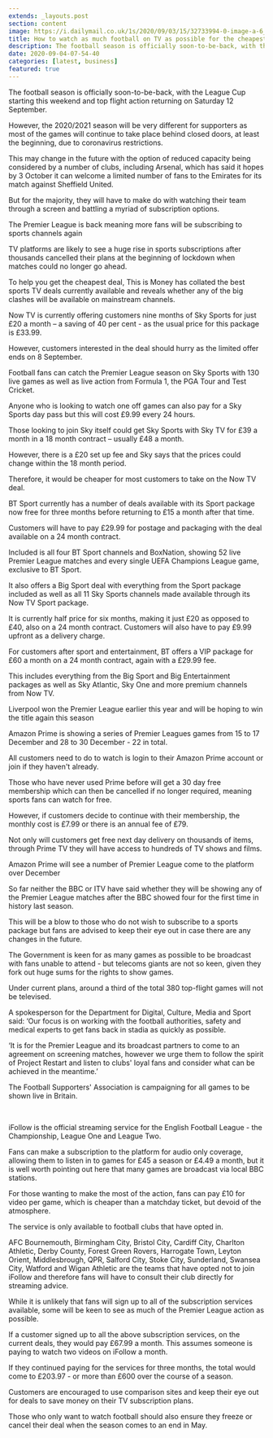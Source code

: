 ```yaml
---
extends: _layouts.post
section: content
image: https://i.dailymail.co.uk/1s/2020/09/03/15/32733994-0-image-a-6_1599144475775.jpg 
title: How to watch as much football on TV as possible for the cheapest price?  
description: The football season is officially soon-to-be-back, with the League Cup starting this weekend and top flight action returning on Saturday 12 September. 
date: 2020-09-04-07-54-40 
categories: [latest, business] 
featured: true 
--- 
```

The football season is officially soon-to-be-back, with the League Cup starting this weekend and top flight action returning on Saturday 12 September.

However, the 2020/2021 season will be very different for supporters as most of the games will continue to take place behind closed doors, at least the beginning, due to coronavirus restrictions.

This may change in the future with the option of reduced capacity being considered by a number of clubs, including Arsenal, which has said it hopes by 3 October it can welcome a limited number of fans to the Emirates for its match against Sheffield United.

But for the majority, they will have to make do with watching their team through a screen and battling a myriad of subscription options. 

The Premier League is back meaning more fans will be subscribing to sports channels again

TV platforms are likely to see a huge rise in sports subscriptions after thousands cancelled their plans at the beginning of lockdown when matches could no longer go ahead. 

To help you get the cheapest deal, This is Money has collated the best sports TV deals currently available and reveals whether any of the big clashes will be available on mainstream channels.

Now TV is currently offering customers nine months of Sky Sports for just £20 a month – a saving of 40 per cent - as the usual price for this package is £33.99.

However, customers interested in the deal should hurry as the limited offer ends on 8 September.

Football fans can catch the Premier League season on Sky Sports with 130 live games as well as live action from Formula 1, the PGA Tour and Test Cricket.

Anyone who is looking to watch one off games can also pay for a Sky Sports day pass but this will cost £9.99 every 24 hours. 

Those looking to join Sky itself could get Sky Sports with Sky TV for £39 a month in a 18 month contract – usually £48 a month.

However, there is a £20 set up fee and Sky says that the prices could change within the 18 month period.

Therefore, it would be cheaper for most customers to take on the Now TV deal. 

BT Sport currently has a number of deals available with its Sport package now free for three months before returning to £15 a month after that time.

Customers will have to pay £29.99 for postage and packaging with the deal available on a 24 month contract.

Included is all four BT Sport channels and BoxNation, showing 52 live Premier League matches and every single UEFA Champions League game, exclusive to BT Sport.

It also offers a Big Sport deal with everything from the Sport package included as well as all 11 Sky Sports channels made available through its Now TV Sport package.

It is currently half price for six months, making it just £20 as opposed to £40, also on a 24 month contract. Customers will also have to pay £9.99 upfront as a delivery charge.

For customers after sport and entertainment, BT offers a VIP package for £60 a month on a 24 month contract, again with a £29.99 fee.

This includes everything from the Big Sport and Big Entertainment packages as well as Sky Atlantic, Sky One and more premium channels from Now TV.

Liverpool won the Premier League earlier this year and will be hoping to win the title again this season

Amazon Prime is showing a series of Premier Leagues games from 15 to 17 December and 28 to 30 December - 22 in total.

All customers need to do to watch is login to their Amazon Prime account or join if they haven't already.

Those who have never used Prime before will get a 30 day free membership which can then be cancelled if no longer required, meaning sports fans can watch for free.

However, if customers decide to continue with their membership, the monthly cost is £7.99 or there is an annual fee of £79.

Not only will customers get free next day delivery on thousands of items, through Prime TV they will have access to hundreds of TV shows and films.

Amazon Prime will see a number of Premier League come to the platform over December

So far neither the BBC or ITV have said whether they will be showing any of the Premier League matches after the BBC showed four for the first time in history last season.

This will be a blow to those who do not wish to subscribe to a sports package but fans are advised to keep their eye out in case there are any changes in the future. 

The Government is keen for as many games as possible to be broadcast with fans unable to attend - but telecoms giants are not so keen, given they fork out huge sums for the rights to show games. 

Under current plans, around a third of the total 380 top-flight games will not be televised. 

A spokesperson for the Department for Digital, Culture, Media and Sport said: ‘Our focus is on working with the football authorities, safety and medical experts to get fans back in stadia as quickly as possible.

‘It is for the Premier League and its broadcast partners to come to an agreement on screening matches, however we urge them to follow the spirit of Project Restart and listen to clubs' loyal fans and consider what can be achieved in the meantime.’

The Football Supporters' Association is campaigning for all games to be shown live in Britain.

 

iFollow is the official streaming service for the English Football League - the Championship, League One and League Two.

Fans can make a subscription to the platform for audio only coverage, allowing them to listen in to games for £45 a season or £4.49 a month, but it is well worth pointing out here that many games are broadcast via local BBC stations. 

For those wanting to make the most of the action, fans can pay £10 for video per game, which is cheaper than a matchday ticket, but devoid of the atmosphere. 

The service is only available to football clubs that have opted in.

AFC Bournemouth, Birmingham City, Bristol City, Cardiff City, Charlton Athletic, Derby County, Forest Green Rovers, Harrogate Town, Leyton Orient, Middlesbrough, QPR, Salford City, Stoke City, Sunderland, Swansea City, Watford and Wigan Athletic are the teams that have opted not to join iFollow and therefore fans will have to consult their club directly for streaming advice.

While it is unlikely that fans will sign up to all of the subscription services available, some will be keen to see as much of the Premier League action as possible. 

If a customer signed up to all the above subscription services, on the current deals, they would pay £67.99 a month. This assumes someone is paying to watch two videos on iFollow a month. 

If they continued paying for the services for three months, the total would come to £203.97 - or more than £600 over the course of a season. 

Customers are encouraged to use comparison sites and keep their eye out for deals to save money on their TV subscription plans.

Those who only want to watch football should also ensure they freeze or cancel their deal when the season comes to an end in May.  

